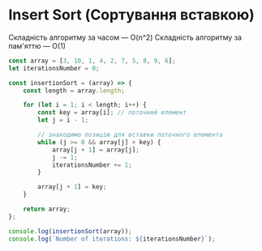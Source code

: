# Insert Sort (Сортування вставкою)

Складність алгоритму за часом — O(n^2)
Складність алгоритму за пам'яттю — O(1)

```js
const array = [3, 10, 1, 4, 2, 7, 5, 8, 9, 6];
let iterationsNumber = 0;

const insertionSort = (array) => {
    const length = array.length;

    for (let i = 1; i < length; i++) {
        const key = array[i]; // поточний елемент
        let j = i - 1;

        // знаходимо позицію для вставки поточного елемента
        while (j >= 0 && array[j] > key) {
            array[j + 1] = array[j];
            j -= 1;
            iterationsNumber += 1;
        }

        array[j + 1] = key;
    }

    return array;
};

console.log(insertionSort(array));
console.log(`Number of iterations: ${iterationsNumber}`);
```
